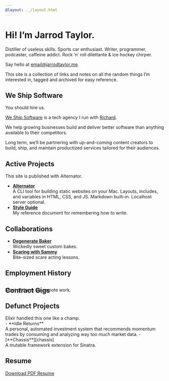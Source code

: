 ```yaml
---
@layout: ._/layout.html
---
```

# Hi! I’m Jarrod Taylor.

<p class="lede">
  Distiller of useless skills. Sports car enthusiast.
  Writer, programmer, podcaster, caffeine addict.
  Rock ’n’ roll dilettante & ice hockey chirper.
</p>

Say hello at [email@jarrodtaylor.me][email].

This site is a collection of links and notes on all the random things I’m
interested in, tagged and archived for easy reference.

## We Ship Software

<aside>You should hire us.</aside>

[We Ship Software][wss] is a tech agency I run with [Richard][richard].

We help growing businesses build and deliver better software than anything
available to their competitors.

Long term, we’ll be partnering with up-and-coming content creators to build,
ship, and maintain productized services tailored for their audiences.

## Active Projects

<aside>This site is published with Alternator.</aside>

- [**Alternator**][alternator]<br />
  A CLI tool for building static websites on your Mac. Layouts, includes, and
  variables in HTML, CSS, and JS. Markdown built–in. Localhost server optional.
- [**Style Guide**][style-guide]<br />
  My reference document for remembering how to write.

## Collaborations

- [**Degenerate Baker**][degenerate-baker]<br />
  Wickedly sweet custom bakes.
- [**Scaring with Sammy**][sammy]<br />
  Bite–sized scare acting lessons.

## Employment History

<!-- @include .readme/employment-history/maris.md         -->
<!-- @include .readme/employment-history/bequick.md       -->
<!-- @include .readme/employment-history/mcna.md          -->
<!-- @include .readme/employment-history/web-dev.md       -->
<!-- @include .readme/employment-history/screen-sized.md  -->
<!-- @include .readme/employment-history/city-slicking.md -->
<!-- @include .readme/employment-history/front-porch.md   -->
<!-- @include .readme/employment-history/ekwipper.md      -->
<!-- @include .readme/employment-history/web-designer.md  -->

## Contract Gigs

<aside style="margin-top: -2.5rem;">Most of these are remote work.</aside>

<!-- @include .readme/contract-gigs/outlier.md             -->
<!-- @include .readme/contract-gigs/fidelity.md            -->
<!-- @include .readme/contract-gigs/prism.md               -->
<!-- @include .readme/contract-gigs/landrum.md             -->
<!-- @include .readme/contract-gigs/paychex.md             -->
<!-- @include .readme/contract-gigs/idexx.md               -->
<!-- @include .readme/contract-gigs/chewy.md               -->
<!-- @include .readme/contract-gigs/syrinx.md              -->
<!-- @include .readme/contract-gigs/tg2.md                 -->
<!-- @include .readme/contract-gigs/see-yourself-health.md -->
<!-- @include .readme/contract-gigs/sefas.md               -->
<!-- @include .readme/contract-gigs/octoscope.md           -->
<!-- @include .readme/contract-gigs/iron-mountain.md       -->
<!-- @include .readme/contract-gigs/torch-metrics.md       -->
<!-- @include .readme/contract-gigs/crowd-lending.md       -->
<!-- @include .readme/contract-gigs/baupost.md             -->
<!-- @include .readme/contract-gigs/cloudhealth.md         -->
<!-- @include .readme/contract-gigs/tsd.md                 -->
<!-- @include .readme/contract-gigs/mirion.md              -->
<!-- @include .readme/contract-gigs/smartbear.md           -->
<!-- @include .readme/contract-gigs/uweave.md              -->
<!-- @include .readme/contract-gigs/dentaquest.md          -->
<!-- @include .readme/contract-gigs/mvps.md                -->
<!-- @include .readme/contract-gigs/localytics.md          -->
<!-- @include .readme/contract-gigs/conjur.md              -->
<!-- @include .readme/contract-gigs/cumberland-farms.md    -->
<!-- @include .readme/contract-gigs/paypal.md              -->
<!-- @include .readme/contract-gigs/altman.md              -->
<!-- @include .readme/contract-gigs/verizon.md             -->
<!-- @include .readme/contract-gigs/arcadia.md             -->

## Defunct Projects

<aside>Elixir handled this one like a champ.</aside>
- **Idle Returns**<br />
  A personal, automated investment system that recommends momentum trades by
  consuming and analyzing way too much market data.
- [**Chassis**][chassis]<br />
  A mutable framework extension for Sinatra.

## Resume

<a download href="/.downloads/JarrodTaylor.pdf">Download PDF Resume</a>

[alternator]: https://alternator.sh
[chassis]: https://rubygems.org/gems/sinatra-chassis
[degenerate-baker]: https://degeneratebaker.com
[email]: mailto:email@jarrodtaylor.me
[richard]: https://richard.is
[sammy]: https://scaringwithsammy.com
[style-guide]: /style-guide
[wss]: https://weshipsoftware.com
